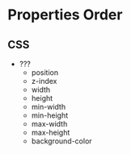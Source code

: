 # Properties Order

## CSS

- ???
  - position
  - z-index
  - width
  - height
  - min-width
  - min-height
  - max-width
  - max-height
  - background-color

